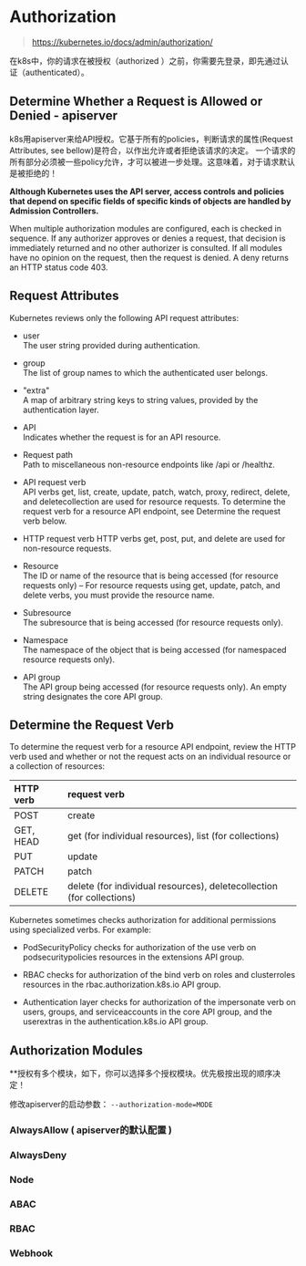 # Authorization

> https://kubernetes.io/docs/admin/authorization/  

在k8s中，你的请求在被授权（authorized ）之前，你需要先登录，即先通过认证（authenticated）。  

## Determine Whether a Request is Allowed or Denied - apiserver

k8s用apiserver来给API授权。它基于所有的policies，判断请求的属性(Request Attributes, see bellow)是符合，以作出允许或者拒绝该请求的决定。
一个请求的所有部分必须被一些policy允许，才可以被进一步处理。这意味着，对于请求默认是被拒绝的！  

**Although Kubernetes uses the API server, access controls and policies that depend on specific fields of specific kinds of objects 
are handled by Admission Controllers.**  

When multiple authorization modules are configured, each is checked in sequence. If any authorizer approves or denies a request, 
that decision is immediately returned and no other authorizer is consulted. If all modules have no opinion on the request, 
then the request is denied. A deny returns an HTTP status code 403.  

## Request Attributes

Kubernetes reviews only the following API request attributes:  

- user  
The user string provided during authentication.  

- group  
The list of group names to which the authenticated user belongs.  

- "extra"  
A map of arbitrary string keys to string values, provided by the authentication layer.  

- API  
Indicates whether the request is for an API resource.  

- Request path  
Path to miscellaneous non-resource endpoints like /api or /healthz.  

- API request verb  
API verbs get, list, create, update, patch, watch, proxy, redirect, delete, and deletecollection are used for resource requests.
To determine the request verb for a resource API endpoint, see Determine the request verb below.  

- HTTP request verb
HTTP verbs get, post, put, and delete are used for non-resource requests.  

- Resource  
The ID or name of the resource that is being accessed (for resource requests only) – For resource requests using get, update, patch, 
and delete verbs, you must provide the resource name.  

- Subresource  
The subresource that is being accessed (for resource requests only).  

- Namespace  
The namespace of the object that is being accessed (for namespaced resource requests only).  

- API group  
The API group being accessed (for resource requests only). An empty string designates the core API group.

## Determine the Request Verb

To determine the request verb for a resource API endpoint, review the HTTP verb used and whether or not the request acts 
on an individual resource or a collection of resources:  

|HTTP verb|request verb|
|:---|:---|
|POST|create|
|GET, HEAD|get (for individual resources), list (for collections)|
|PUT|update|
|PATCH|patch|
|DELETE|delete (for individual resources), deletecollection (for collections)|

Kubernetes sometimes checks authorization for additional permissions using specialized verbs. For example:  

- PodSecurityPolicy checks for authorization of the use verb on podsecuritypolicies resources in the extensions API group.  

- RBAC checks for authorization of the bind verb on roles and clusterroles resources in the rbac.authorization.k8s.io API group.  

- Authentication layer checks for authorization of the impersonate verb on users, groups, and serviceaccounts in the core API group, 
and the userextras in the authentication.k8s.io API group.  

## Authorization Modules

**授权有多个模块，如下，你可以选择多个授权模块。优先极按出现的顺序决定！  

修改apiserver的启动参数： `--authorization-mode=MODE`  

### AlwaysAllow ( apiserver的默认配置 )
### AlwaysDeny
### Node

### ABAC
### RBAC
### Webhook







